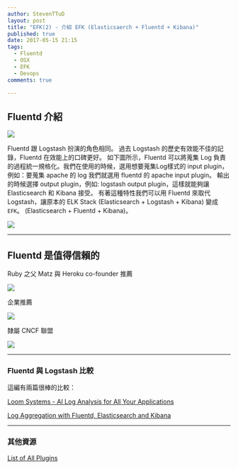```yaml
---
author: StevenTTuD
layout: post
title: "EFK(2) - 介紹 EFK (Elasticsaerch + Fluentd + Kibana)"
published: true
date: 2017-05-15 21:15
tags:
  - Fluentd
  - OSX
  - EFK
  - Devops
comments: true

---
```


## Fluentd 介紹

![](https://lh3.googleusercontent.com/-j70_YXz_sk4/WNoTF7xoWDI/AAAAAAAAKvI/2jTCdWgspPs/I/14906863744809.jpg)

Fluentd 跟 Logstash 扮演的角色相同。
過去 Logstash 的歷史有效能不佳的記錄，Fluentd 在效能上的口碑更好。
如下圖所示，Fluentd 可以將蒐集 Log 負責的過程統一規格化。我們在使用的時候，選用想要蒐集Log樣式的 input plugin，
例如：要蒐集 apache 的 log 我們就選用 fluentd 的 apache input plugin。
輸出的時候選擇 output plugin，例如: logstash output plugin，這樣就能夠讓 Elasticsearch 和 Kibana 接受。
有著這種特性我們可以用 Fluentd 來取代 Logstash，讓原本的 ELK Stack (Elasticsearch + Logstash + Kibana) 變成 `EFK`。
(Elasticsearch + Fluentd + Kibana)。

![](https://lh3.googleusercontent.com/-BOUMzF0Cmtg/WNoTGAw0YeI/AAAAAAAAKvM/ZrdJjwU8rQg/I/14906863534401.jpg)

---

## Fluentd 是值得信賴的

Ruby 之父 Matz 與 Heroku co-founder 推薦

![](https://lh3.googleusercontent.com/-m44IbmNOduw/WNoTGfUDV9I/AAAAAAAAKvQ/L9rkWT9NDXg/I/14906859399847.jpg)

企業推薦

![](https://lh3.googleusercontent.com/-SeZ7MagNN_I/WNoTGlswbXI/AAAAAAAAKvU/ZNwwJ_hsn0E/I/14906865411614.jpg)

隸屬 CNCF 聯盟

![](https://lh3.googleusercontent.com/-E-X1fwq1UOw/WNoTHMyWrzI/AAAAAAAAKvY/vfTXYe45n3U/I/14906865828825.jpg)

---

### Fluentd 與 Logstash 比較

這編有兩篇很棒的比較：

[Loom Systems - AI Log Analysis for All Your Applications](https://www.loomsystems.com/single-post/2017/01/30/A-Comparison-of-Fluentd-vs-LogStash-Log-Collector)

[Log Aggregation with Fluentd, Elasticsearch and Kibana](http://dev.haufe.com/log-aggregation/)

---


### 其他資源

[List of All Plugins](https://www.fluentd.org/plugins/all)
